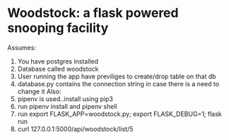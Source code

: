 # Woodstock: a flask powered snooping facility

Assumes:
1. You have postgres installed 
2. Database called woodstock
3. User running the app have previliges to create/drop table on that db
4. database.py contains the connection string in case there is a need to change it
Also:
1. pipenv is used..install using pip3
2. run pipenv install and pipenv shell
3. run export FLASK_APP=woodstock.py; export FLASK_DEBUG=1; flask run
4. curl 127.0.0.1:5000/api/woodstock/list/5
